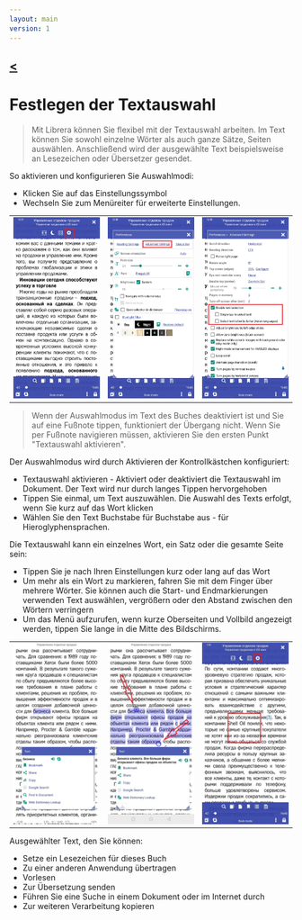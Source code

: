 ```yaml
---
layout: main
version: 1
---
```

[<](/wiki/faq)
---

# Festlegen der Textauswahl

> Mit Librera können Sie flexibel mit der Textauswahl arbeiten. Im Text können Sie sowohl einzelne Wörter als auch ganze Sätze, Seiten auswählen.
Anschließend wird der ausgewählte Text beispielsweise an Lesezeichen oder Übersetzer gesendet.

So aktivieren und konfigurieren Sie Auswahlmodi:
* Klicken Sie auf das Einstellungssymbol
* Wechseln Sie zum Menüreiter für erweiterte Einstellungen.



||||
|-|-|-|
|![](1.jpg)|![](2.jpg)|![](3.jpg)|
> Wenn der Auswahlmodus im Text des Buches deaktiviert ist und Sie auf eine Fußnote tippen, funktioniert der Übergang nicht. Wenn Sie per Fußnote navigieren müssen, aktivieren Sie den ersten Punkt &quot;Textauswahl aktivieren&quot;.


Der Auswahlmodus wird durch Aktivieren der Kontrollkästchen konfiguriert:
* Textauswahl aktivieren - Aktiviert oder deaktiviert die Textauswahl im Dokument. Der Text wird nur durch langes Tippen hervorgehoben
* Tippen Sie einmal, um Text auszuwählen. Die Auswahl des Texts erfolgt, wenn Sie kurz auf das Wort klicken
* Wählen Sie den Text Buchstabe für Buchstabe aus - für Hieroglyphensprachen.

Die Textauswahl kann ein einzelnes Wort, ein Satz oder die gesamte Seite sein:
* Tippen Sie je nach Ihren Einstellungen kurz oder lang auf das Wort
* Um mehr als ein Wort zu markieren, fahren Sie mit dem Finger über mehrere Wörter. Sie können auch die Start- und Endmarkierungen verwenden
Text auswählen, vergrößern oder den Abstand zwischen den Wörtern verringern
* Um das Menü aufzurufen, wenn kurze Oberseiten und Vollbild angezeigt werden, tippen Sie lange in die Mitte des Bildschirms.

||||
|-|-|-|
|![](4.jpg)|![](5.jpg)|![](6.jpg)|


Ausgewählter Text, den Sie können:
* Setze ein Lesezeichen für dieses Buch
* Zu einer anderen Anwendung übertragen
* Vorlesen
* Zur Übersetzung senden
* Führen Sie eine Suche in einem Dokument oder im Internet durch
* Zur weiteren Verarbeitung kopieren

